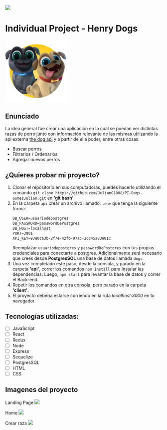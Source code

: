 <p align='left'>
    <img src='https://static.wixstatic.com/media/85087f_0d84cbeaeb824fca8f7ff18d7c9eaafd~mv2.png/v1/fill/w_160,h_30,al_c,q_85,usm_0.66_1.00_0.01/Logo_completo_Color_1PNG.webp' </img>
</p>

# Individual Project - Henry Dogs

<p align="left">
  <img height="200" src="./dog.png" />
</p>

## Enunciado

La idea general fue crear una aplicación en la cual se puedan ver distintas razas de perro junto con información relevante de las mismas utilizando la api externa [the dog api](https://thedogapi.com/) y a partir de ella poder, entre otras cosas:

  - Buscar perros
  - Filtrarlos / Ordenarlos
  - Agregar nuevos perros

## ¿Quieres probar mi proyecto?

 1. Clonar el repositorio en sus computadoras, puedes hacerlo utilizando el comando `git clone https://github.com/JulianG1808/PI-Dogs-GomezJulian.git` en <strong>'git bash'</strong>
 2. En la carpeta `api` crear un archivo llamado: `.env` que tenga la siguiente forma:
    ```
    DB_USER=usuariodepostgres
    DB_PASSWORD=passwordDePostgres
    DB_HOST=localhost
    PORT=3001
    API_KEY=93e0ca3b-2f7e-42fb-97ac-2cc45a83e01c
    ```
    Reemplazar `usuariodepostgres` y `passwordDePostgres` con tus propias credenciales para conectarte a postgres.
    Adicionalmente será necesario que crees desde <strong>PostgresSQL</strong> una base de datos llamada `dogs`.
 3. Una vez completado este paso, desde la consola, y parado en la carpeta <strong>'api'</strong>, correr los comandos ```npm install``` para instalar las dependencias. Luego, ```npm start``` para levantar la base de datos y correr el Back-end.
 4. Repetir los comandos en otra consola, pero parado en la carpeta <strong>'client'</strong>.
 5. El proyecto debería estarse corriendo en la ruta <em>localhost:3000</em> en tu navegador.

## Tecnologías utilizadas:
- [ ] JavaScript
- [ ] React
- [ ] Redux
- [ ] Node
- [ ] Express
- [ ] Sequelize
- [ ] PostgresSQL
- [ ] HTML
- [ ] CSS

## Imagenes del proyecto

Landing Page
<img src ="https://cdn.discordapp.com/attachments/757093607768326145/999022412295311470/unknown.png?width=904&height=469"/>

Home
<img src ="https://cdn.discordapp.com/attachments/757093607768326145/999022513164124315/unknown.png?width=904&height=469"/>

Crear raza
<img src ="https://cdn.discordapp.com/attachments/757093607768326145/999022610224517200/unknown.png?width=904&height=469"/>

